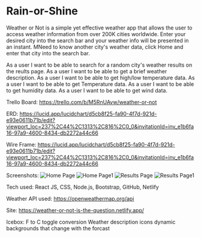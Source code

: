 # Rain-or-Shine

Weather or Not is a simple yet effective weather app that allows the user to access weather information from over 200K cities worldwide.
Enter your desired city into the search bar and your weather info will be presented in an instant. MNeed to know another city's weather data, click Home and enter that city into the search bar.

As a user I want to be able to search for a random city's weather results on the reults page.
As a user I want to be able to get a brief weather description.
As a user I want to be able to get high/low temperature data.
As a user I want to be able to get Temperature data.
As a user I want to be able to get humidity data.
As a user I want to be able to get wind data.

Trello Board: https://trello.com/b/M5RnUAvw/weather-or-not

ERD: https://lucid.app/lucidchart/d5cb8f25-fa90-4f7d-921d-e93e0611b71b/edit?viewport_loc=237%2C44%2C1313%2C816%2C0_0&invitationId=inv_e1b6fa16-97a9-4600-8434-db2272a44c66

Wire Frame: https://lucid.app/lucidchart/d5cb8f25-fa90-4f7d-921d-e93e0611b71b/edit?viewport_loc=237%2C44%2C1313%2C816%2C0_0&invitationId=inv_e1b6fa16-97a9-4600-8434-db2272a44c66


Screenshots:
![Home Page](https://github.com/sakimastringer/Rain-or-Shine/assets/120221564/a7fa1a47-c647-44f1-a17a-3f84ed8083b8)
![Home Page1](https://github.com/sakimastringer/Rain-or-Shine/assets/120221564/8d9a05aa-d643-4502-943d-1c4d8bef4f24)
![Results Page](https://github.com/sakimastringer/Rain-or-Shine/assets/120221564/cd614296-727d-4e26-a799-a11fb46072f4)
![Results Page1](https://github.com/sakimastringer/Rain-or-Shine/assets/120221564/482b6a9a-448a-4e31-9b9b-5b871596e905)


Tech used: React JS, CSS, Node.js, Bootstrap, GitHub, Netlify

Weather API used: https://openweathermap.org/api

Site: https://weather-or-not-is-the-question.netlify.app/

Icebox:
F to C toggle conversion
Weather description icons
dynamic backgrounds that change with the forcast
